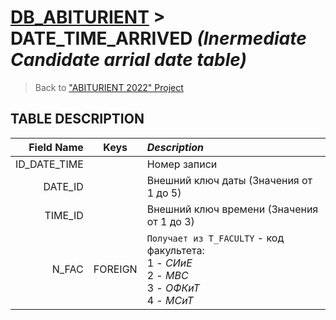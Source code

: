 # [DB_ABITURIENT](../db_abiturient_2022.md) > DATE_TIME_ARRIVED *(Inermediate Candidate arrial date table)*

> Back to ["ABITURIENT 2022" Project](../../../../README.md)

## **TABLE DESCRIPTION**

| **Field Name** |  Keys   | *Description*                                                                                          |
|---------------:|:-------:|:-------------------------------------------------------------------------------------------------------|
|   ID_DATE_TIME |         | Номер записи                                                                                           |
|        DATE_ID |         | Внешний ключ даты (Значения от 1 до 5)                                                                 |
|        TIME_ID |         | Внешний ключ времени (Значения от 1 до 3)                                                              |
|          N_FAC | FOREIGN | `Получает из T_FACULTY` - код факультета:</br>1 - *СИиЕ*</br>2 - *МВС*</br>3 - *ОФКиТ*</br>4 - *МСиТ*    |